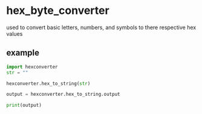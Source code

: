 # hex_byte_converter


used to convert basic letters, numbers, 
and symbols to there respective hex values

## example
```python
import hexconverter
str = ""

hexconverter.hex_to_string(str)

output = hexconverter.hex_to_string.output

print(output)
```

